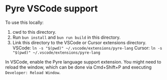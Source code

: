 # Pyre VSCode support

To use this locally:

1. cwd to this directory.
2. Run `bun install` and `bun run build` in this directory.
2. Link this directory to the VSCode or Cursor extensions directory.
    VSCode: `ln -s "$(pwd)" ~/.vscode/extensions/pyre-lang`
    Cursor: `ln -s "$(pwd)" ~/.vscode/extensions/pyre-lang`

In VSCode, enable the Pyre language support extension.
You might need to reload the window, which can be done via Cmd+Shift+P and executing `Developer: Reload Window`.